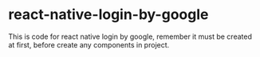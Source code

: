 # react-native-login-by-google
This is code for react native login by google, remember it must be created at first, before create any components in project.
